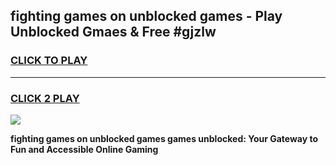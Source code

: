 
## fighting games on unblocked games - Play Unblocked Gmaes & Free #gjzlw
<h3>
<a href="https://premium.freeplayer.one?title=fighting_games_on_unblocked_games&ref=03M">CLICK TO PLAY</a></h3>
<hr>

<h3>
<a href="https://premium.freeplayer.one?title=fighting_games_on_unblocked_games&ref=03M">CLICK 2 PLAY</a>
  
</h3>

<a href="https://premium.freeplayer.one?title=fighting_games_on_unblocked_games&ref=03M"><img src="https://clearcache.store/games.png"></a>


**fighting games on unblocked games games unblocked: Your Gateway to Fun and Accessible Online Gaming**
